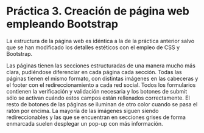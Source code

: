 # Práctica 3. Creación de página web empleando Bootstrap

La estructura de la página web es idéntica a la de la práctica anterior salvo que se han modificado los detalles estéticos con el empleo de CSS y Bootstrap.

Las páginas tienen las secciones estructuradas de una manera mucho más clara, pudiéndose diferenciar en cada página cada sección. 
Todas las páginas tienen el mismo formato, con distintas imágenes en las cabeceras y el footer con el redireccionamiento a cada red social.
Todos los formularios contienen la verificación y validación necesaria y los botones de submit sólo se activan cuándo estos campos están rellenados correctamente.
El resto de botones de las páginas se iluminan de otro color cuando se pasa el ratón por encima. 
La mayoría de las imágenes siguen siendo redireccionables y las que se encuentran en secciones grises de forma enmarcada suelen desplegar un pop-up con más información.

